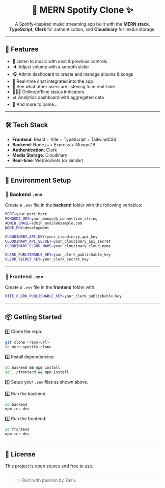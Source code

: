 
<h1 align="center">🎵 MERN Spotify Clone ✨</h1>

<p align="center">
A Spotify-inspired music streaming app built with the <strong>MERN stack</strong>, <strong>TypeScript</strong>, <strong>Clerk</strong> for authentication, and <strong>Cloudinary</strong> for media storage.
</p>

---

## 🚀 Features

- 🎸 Listen to music with next & previous controls  
- 🔈 Adjust volume with a smooth slider  
- 🎧 Admin dashboard to create and manage albums & songs  
- 💬 Real-time chat integrated into the app  
- 👥 See what other users are listening to in real-time  
- 👨🏼‍💼 Online/offline status indicators  
- 📊 Analytics dashboard with aggregated data  
- 🌟 And more to come...

---

## 🛠️ Tech Stack

- **Frontend**: React + Vite + TypeScript + TailwindCSS
- **Backend**: Node.js + Express + MongoDB
- **Authentication**: Clerk
- **Media Storage**: Cloudinary
- **Real-time**: WebSockets (or similar)

---

## 🔑 Environment Setup

### 📂 Backend `.env`
Create a `.env` file in the **backend** folder with the following variables:
```bash
PORT=your_port_here
MONGODB_URI=your_mongodb_connection_string
ADMIN_EMAIL=admin_email@example.com
NODE_ENV=development

CLOUDINARY_API_KEY=your_cloudinary_api_key
CLOUDINARY_API_SECRET=your_cloudinary_api_secret
CLOUDINARY_CLOUD_NAME=your_cloudinary_cloud_name

CLERK_PUBLISHABLE_KEY=your_clerk_publishable_key
CLERK_SECRET_KEY=your_clerk_secret_key
````

---

### 📂 Frontend `.env`

Create a `.env` file in the **frontend** folder with:

```bash
VITE_CLERK_PUBLISHABLE_KEY=your_clerk_publishable_key
```

---

## 📦 Getting Started

1️⃣ Clone the repo:

```bash
git clone <repo-url>
cd mern-spotify-clone
```

2️⃣ Install dependencies:

```bash
cd backend && npm install
cd ../frontend && npm install
```

3️⃣ Setup your `.env` files as shown above.

4️⃣ Run the backend:

```bash
cd backend
npm run dev
```

5️⃣ Run the frontend:

```bash
cd frontend
npm run dev
```

---

## 📃 License

This project is open source and free to use.

---

> ✨ Built with passion by Yash.


